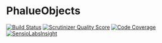 # PhalueObjects

[![Build Status](https://travis-ci.org/nark3d/phalueobjects.png?branch=master)](https://travis-ci.org/nicolopignatelli/valueobjects)
[![Scrutinizer Quality Score](https://scrutinizer-ci.com/g/nark3d/phalueobjects/badges/quality-score.png?s=979567c2d791ffbeab12777c60c8edb86776ddcc)](https://scrutinizer-ci.com/g/nark3d/phalueobjects/)
[![Code Coverage](https://scrutinizer-ci.com/g/nark3d/phalueobjects/badges/coverage.png?s=59dd4a142412a9dcd989870610f1c9f89c19cf48)](https://scrutinizer-ci.com/g/nark3d/phalueobjects/)
[![SensioLabsInsight](https://insight.sensiolabs.com/projects/5820fcfd-8593-4b76-99a6-397b94cd659c/mini.png)](https://insight.sensiolabs.com/projects/5820fcfd-8593-4b76-99a6-397b94cd659c)

